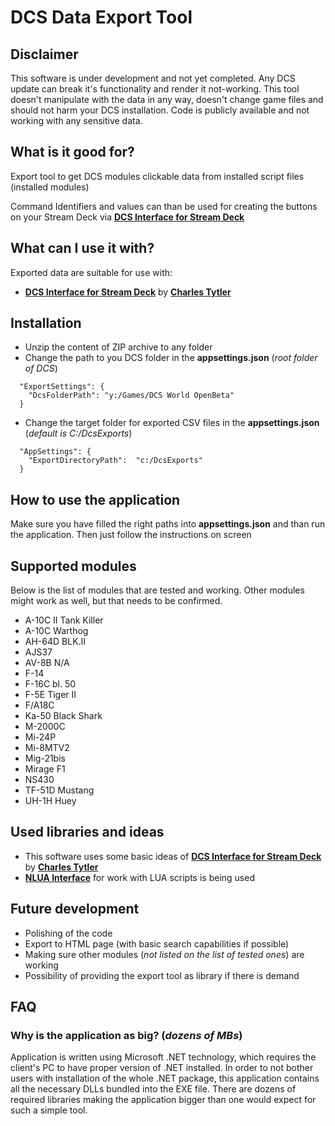 # DCS Data Export Tool

## Disclaimer
This software is under development and not yet completed. Any DCS update can break it's functionality and render it not-working. This tool doesn't manipulate with the data in any way, doesn't change game files and should not harm your DCS installation. Code is publicly available and not working with any sensitive data.

## What is it good for?
Export tool to get DCS modules clickable data from installed script files (installed modules)

Command Identifiers and values can than be used for creating the buttons on your Stream Deck via **[DCS Interface for Stream Deck](https://github.com/enertial/streamdeck-dcs-interface)**

## What can I use it with?
Exported data are suitable for use with:

- **[DCS Interface for Stream Deck](https://github.com/enertial/streamdeck-dcs-interface)** by **[Charles Tytler](https://github.com/charlestytler)** 

## Installation
- Unzip the content of ZIP archive to any folder
- Change the path to you DCS folder in the **appsettings.json** (*root folder of DCS*)
```
  "ExportSettings": {
    "DcsFolderPath": "y:/Games/DCS World OpenBeta"
  }
```
- Change the target folder for exported CSV files in the **appsettings.json** (*default is C:/DcsExports*)
```
  "AppSettings": {
    "ExportDirectoryPath":  "c:/DcsExports"
  }
```

## How to use the application
Make sure you have filled the right paths into **appsettings.json** and than run the application. Then just follow the instructions on screen

## Supported modules
Below is the list of modules that are tested and working. Other modules might work as well, but that needs to be confirmed.
- A-10C II Tank Killer
- A-10C Warthog
- AH-64D BLK.II
- AJS37
- AV-8B N/A
- F-14
- F-16C bl. 50
- F-5E Tiger II
- F/A18C
- Ka-50 Black Shark
- M-2000C
- Mi-24P
- Mi-8MTV2
- Mig-21bis
- Mirage F1
- NS430
- TF-51D Mustang
- UH-1H Huey

## Used libraries and ideas
- This software uses some basic ideas of **[DCS Interface for Stream Deck](https://github.com/enertial/streamdeck-dcs-interface)** by **[Charles Tytler](https://github.com/charlestytler)** 
-  **[NLUA Interface](https://github.com/NLua/NLua)** for work with LUA scripts is being used

## Future development
- Polishing of the code
- Export to HTML page (with basic search capabilities if possible)
- Making sure other modules (*not listed on the list of tested ones*) are working
- Possibility of providing the export tool as library if there is demand

## FAQ

### Why is the application as big? (*dozens of MBs*)
Application is written using Microsoft .NET technology, which requires the client's PC to have proper version of .NET installed. In order to not bother users with installation of the whole .NET package, this application contains all the necessary DLLs bundled into the EXE file. There are dozens of required libraries making the application bigger than one would expect for such a simple tool. 
